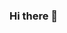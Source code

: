 ### Hi there 👋

<!--
**DavidDGD/DavidDGD** is a ✨ _special_ ✨ repository because its `README.md` (this file) appears on your GitHub profile.

Here are some ideas to get you started:

- 🔭 I’m currently working on ...
- 🌱 I’m currently learning ...
- 👯 I’m looking to collaborate on ...
- 🤔 I’m looking for help with ...
- 💬 Ask me about ...
- 📫 How to reach me: ...
- 😄 Pronouns: ...
- ⚡ Fun fact: ...

![banner_ydata](https://assets.ydata.ai/banner_ydata_small.png)

[![YData.ai](https://img.shields.io/badge/ydata.ai-12100E?style=for-the-badge&logoColor=white)](https://ydata.ai)
[![Medium](https://img.shields.io/badge/Medium-12100E?style=for-the-badge&logo=medium&logoColor=white)](https://medium.com/ydata-ai)
[![LinkedIn](https://img.shields.io/badge/linkedin-%230077B5.svg?style=for-the-badge&logo=linkedin)](https://www.linkedin.com/company/ydataai)
[![Twitter](https://img.shields.io/badge/twitter-%230077B5.svg?style=for-the-badge&logo=twitter&logoColor=white)](https://twitter.com/YData_ai)
[![Youtube](https://img.shields.io/badge/YouTube-FF0000?style=for-the-badge&logo=youtube&logoColor=white)](https://www.youtube.com/@ydata966)
[![Data-Centric AI](https://img.shields.io/badge/Dev%20Community-DCAI-12100E?style=for-the-badge&logoColor=white)](https://datacentricai.community)
[![Discord](https://img.shields.io/badge/Discord-7289DA?style=for-the-badge&logo=discord&logoColor=white)](https://discord.gg.mw7xjJ7b7s)
[![YData Profiling](https://img.shields.io/badge/ydata%20profiling-12100E?style=for-the-badge&logo=github&logoColor=white)](https://github.com/ydataai/ydata-profiling)
[![YData Synthetic](https://img.shields.io/badge/ydata%20synthetic-12100E?style=for-the-badge&logo=github&logoColor=white)](https://github.com/ydataai/ydata-synthetic)
[![YData Academy](https://img.shields.io/badge/YData%20Academy-Jupyter-orange?style=for-the-badge&logo=Jupyter)](https://github.com/ydataai/academy)


<a href="https://ydata.ai"><img height="60" src="https://assets.ydata.ai/logo-red-nobg.svg"/></a>


## Welcome to YData
**Our mission is to help data science teams access and understand their data assets, and produce quality data to sucessfully deploy machine learning models.**

We're the creators of [YData Fabric](https://ydata.ai), the first data-centric platform for data quality. We're also strong advocates of open source software and we're actively developing [ydata-profiling](https://github.com/ydataai/ydata-profiling), [ydata-synthetic](https://github.com/ydataai/ydata-synthetic), and [ydata-quality](https://github.com/ydataai/ydata-quality), three open source projects focused on producing high-quality data for machine learning applications. 


You can stay up to date with the latest developments on our [News](https://ydata.ai/resources) or follow our [Medium blog](https://medium.com/ydata-ai) for hands-on tutorials on our open source packages. 


We have a growing community of data scientists on [our Discord Server](http://discord.com/invite/mw7xjJ7b7s), where we discuss emergent topics on **Data Profiling**, **Data Labeling**, and **Synthetic Data**. Join us to share feedback and discuss feature requests! 


You can also find all about our montly events and data initiatives on our [newsletter](https://datacentricai.community/#newsletter) or reach us at developers@ydata.ai.


![footer_ydata](https://assets.ydata.ai/dcai/footer.png)

-->
